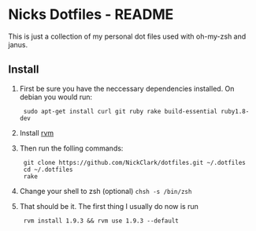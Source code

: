 Nicks Dotfiles - README
=======================

This is just a collection of my personal dot files used with oh-my-zsh
and janus.

Install
-------
1. First be sure you have the neccessary dependencies installed. On debian
you would run:
        
        sudo apt-get install curl git ruby rake build-essential ruby1.8-dev

2. Install [rvm](http://beginrescueend.com/)

3. Then run the folling commands:
        
        git clone https://github.com/NickClark/dotfiles.git ~/.dotfiles
        cd ~/.dotfiles 
        rake

4. Change your shell to zsh (optional) `chsh -s /bin/zsh`

5. That should be it. The first thing I usually do now is run
       
        rvm install 1.9.3 && rvm use 1.9.3 --default
